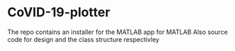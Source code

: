 # CoVID-19-plotter
The repo contains an installer for the MATLAB app for MATLAB
Also source code for design and the class structure respectivley
